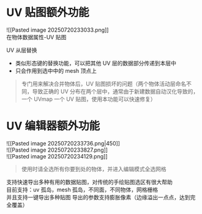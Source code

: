 # UV 贴图额外功能
![[Pasted image 20250720233033.png]]  
在物体数据属性-UV 贴图

UV 从层替换  
- 类似形态键的替换功能，可以把其他 UV 层的数据部分传递到本层中  
- 只会作用到选中中的 mesh 顶点上  
> 专门用来解决合并物体后，UV 贴图损坏的问题（两个物体活动层命名不同，导致正确的 UV 分布在两个层中，通常由于新建数据自动汉化导致的，一个 UVmap 一个 UV 贴图，使用本功能可以快速修复）



# UV 编辑器额外功能
![[Pasted image 20250720233736.png|450]]  
![[Pasted image 20250720233827.png]]  
![[Pasted image 20250720234129.png]]  
> 使用时请全选所有你要到处的物体，并进入编辑模式全选网格  


支持快速导出多种有用的数据贴图，对传统的手绘贴图选区有很大帮助  
目前支持：uv 孤岛，mesh 孤岛，不同面，不同物体，网格栅格  
并且支持一键导出多种贴图
导出的参数支持膨胀像素（边缘溢出一点点，达到完全覆盖）

